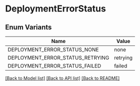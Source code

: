 # DeploymentErrorStatus

## Enum Variants

| Name | Value |
|---- | -----|
| DEPLOYMENT_ERROR_STATUS_NONE | none |
| DEPLOYMENT_ERROR_STATUS_RETRYING | retrying |
| DEPLOYMENT_ERROR_STATUS_FAILED | failed |


[[Back to Model list]](../README.md#documentation-for-models) [[Back to API list]](../README.md#documentation-for-api-endpoints) [[Back to README]](../README.md)


